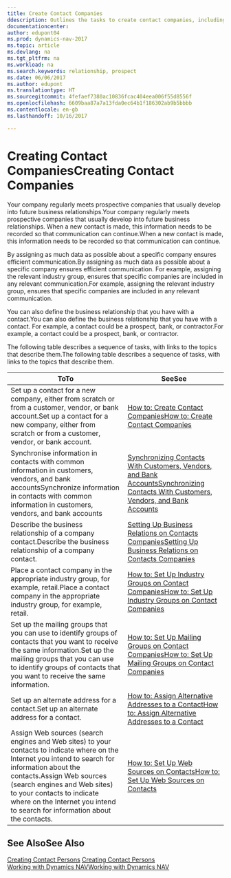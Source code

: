 ```yaml
---
title: Create Contact Companies
ddescription: Outlines the tasks to create contact companies, including assigning relevant data about prospects and defining the business relationships you have with companies.
documentationcenter: 
author: edupont04
ms.prod: dynamics-nav-2017
ms.topic: article
ms.devlang: na
ms.tgt_pltfrm: na
ms.workload: na
ms.search.keywords: relationship, prospect
ms.date: 06/06/2017
ms.author: edupont
ms.translationtype: HT
ms.sourcegitcommit: 4fefaef7380ac10836fcac404eea006f55d8556f
ms.openlocfilehash: 6609baa87a7a13fda0ec64b1f186302ab9b5bbbb
ms.contentlocale: en-gb
ms.lasthandoff: 10/16/2017

---
```

# <a name="creating-contact-companies"></a><span data-ttu-id="c70a5-102">Creating Contact Companies</span><span class="sxs-lookup"><span data-stu-id="c70a5-102">Creating Contact Companies</span></span>
<span data-ttu-id="c70a5-103">Your company regularly meets prospective companies that usually develop into future business relationships.</span><span class="sxs-lookup"><span data-stu-id="c70a5-103">Your company regularly meets prospective companies that usually develop into future business relationships.</span></span> <span data-ttu-id="c70a5-104">When a new contact is made, this information needs to be recorded so that communication can continue.</span><span class="sxs-lookup"><span data-stu-id="c70a5-104">When a new contact is made, this information needs to be recorded so that communication can continue.</span></span>

<span data-ttu-id="c70a5-105">By assigning as much data as possible about a specific company ensures efficient communication.</span><span class="sxs-lookup"><span data-stu-id="c70a5-105">By assigning as much data as possible about a specific company ensures efficient communication.</span></span> <span data-ttu-id="c70a5-106">For example, assigning the relevant industry group, ensures that specific companies are included in any relevant communication.</span><span class="sxs-lookup"><span data-stu-id="c70a5-106">For example, assigning the relevant industry group, ensures that specific companies are included in any relevant communication.</span></span>

<span data-ttu-id="c70a5-107">You can also define the business relationship that you have with a contact.</span><span class="sxs-lookup"><span data-stu-id="c70a5-107">You can also define the business relationship that you have with a contact.</span></span> <span data-ttu-id="c70a5-108">For example, a contact could be a prospect, bank, or contractor.</span><span class="sxs-lookup"><span data-stu-id="c70a5-108">For example, a contact could be a prospect, bank, or contractor.</span></span>

<span data-ttu-id="c70a5-109">The following table describes a sequence of tasks, with links to the topics that describe them.</span><span class="sxs-lookup"><span data-stu-id="c70a5-109">The following table describes a sequence of tasks, with links to the topics that describe them.</span></span> 

| <span data-ttu-id="c70a5-110">To</span><span class="sxs-lookup"><span data-stu-id="c70a5-110">To</span></span> | <span data-ttu-id="c70a5-111">See</span><span class="sxs-lookup"><span data-stu-id="c70a5-111">See</span></span> |
| --- | --- |
| <span data-ttu-id="c70a5-112">Set up a contact for a new company, either from scratch or from a customer, vendor, or bank account.</span><span class="sxs-lookup"><span data-stu-id="c70a5-112">Set up a contact for a new company, either from scratch or from a customer, vendor, or bank account.</span></span> |[<span data-ttu-id="c70a5-113">How to: Create Contact Companies</span><span class="sxs-lookup"><span data-stu-id="c70a5-113">How to: Create Contact Companies</span></span>](marketing-how-create-contact-companies.md) |
| <span data-ttu-id="c70a5-114">Synchronise information in contacts with common information in customers, vendors, and bank accounts</span><span class="sxs-lookup"><span data-stu-id="c70a5-114">Synchronize information in contacts with common information in customers, vendors, and bank accounts</span></span> |[<span data-ttu-id="c70a5-115">Synchronizing Contacts With Customers, Vendors, and Bank Accounts</span><span class="sxs-lookup"><span data-stu-id="c70a5-115">Synchronizing Contacts With Customers, Vendors, and Bank Accounts</span></span>](marketing-synchronize-contacts-customers-vendors-bank-accounts.md) |
| <span data-ttu-id="c70a5-116">Describe the business relationship of a company contact.</span><span class="sxs-lookup"><span data-stu-id="c70a5-116">Describe the business relationship of a company contact.</span></span> |[<span data-ttu-id="c70a5-117">Setting Up Business Relations on Contacts Companies</span><span class="sxs-lookup"><span data-stu-id="c70a5-117">Setting Up Business Relations on Contacts Companies</span></span>](marketing-business-relations.md) |
| <span data-ttu-id="c70a5-118">Place a contact company in the appropriate industry group, for example, retail.</span><span class="sxs-lookup"><span data-stu-id="c70a5-118">Place a contact company in the appropriate industry group, for example, retail.</span></span> |[<span data-ttu-id="c70a5-119">How to: Set Up Industry Groups on Contact Companies</span><span class="sxs-lookup"><span data-stu-id="c70a5-119">How to: Set Up Industry Groups on Contact Companies</span></span>](marketing-industry-groups.md) |
| <span data-ttu-id="c70a5-120">Set up the mailing groups that you can use to identify groups of contacts that you want to receive the same information.</span><span class="sxs-lookup"><span data-stu-id="c70a5-120">Set up the mailing groups that you can use to identify groups of contacts that you want to receive the same information.</span></span> |[<span data-ttu-id="c70a5-121">How to: Set Up Mailing Groups on Contact Companies</span><span class="sxs-lookup"><span data-stu-id="c70a5-121">How to: Set Up Mailing Groups on Contact Companies</span></span>](marketing-mailing-groups.md) |
| <span data-ttu-id="c70a5-122">Set up an alternate address for a contact.</span><span class="sxs-lookup"><span data-stu-id="c70a5-122">Set up an alternate address for a contact.</span></span> |[<span data-ttu-id="c70a5-123">How to: Assign Alternative Addresses to a Contact</span><span class="sxs-lookup"><span data-stu-id="c70a5-123">How to: Assign Alternative Addresses to a Contact</span></span>](marketing-how-assign-alternate-address.md) |
| <span data-ttu-id="c70a5-124">Assign Web sources (search engines and Web sites) to your contacts to indicate where on the Internet you intend to search for information about the contacts.</span><span class="sxs-lookup"><span data-stu-id="c70a5-124">Assign Web sources (search engines and Web sites) to your contacts to indicate where on the Internet you intend to search for information about the contacts.</span></span> |[<span data-ttu-id="c70a5-125">How to: Set Up Web Sources on Contacts</span><span class="sxs-lookup"><span data-stu-id="c70a5-125">How to: Set Up Web Sources on Contacts</span></span>](marketing-web-sources.md) |

## <a name="see-also"></a><span data-ttu-id="c70a5-126">See Also</span><span class="sxs-lookup"><span data-stu-id="c70a5-126">See Also</span></span>
<span data-ttu-id="c70a5-127">[Creating Contact Persons](marketing-create-contact-persons.md) </span><span class="sxs-lookup"><span data-stu-id="c70a5-127">[Creating Contact Persons](marketing-create-contact-persons.md) </span></span>  
[<span data-ttu-id="c70a5-128">Working with Dynamics NAV</span><span class="sxs-lookup"><span data-stu-id="c70a5-128">Working with Dynamics NAV</span></span>](ui-work-product.md)

